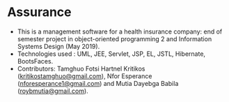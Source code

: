 # Assurance
- This is a management software for a health insurance company: end of semester project in object-oriented programming 2 and Information Systems Design (May 2019). 
- Technologies used : UML, JEE, Servlet, JSP, EL, JSTL, Hibernate, BootsFaces. 
- Contributors: Tamghuo Fotsi Hartnel Kritikos (kritikostamghuo@gmail.com), Nfor Esperance (nforesperance1@gmail.com) and Mutia Dayebga Babila (roybmutia@gmail.com).

